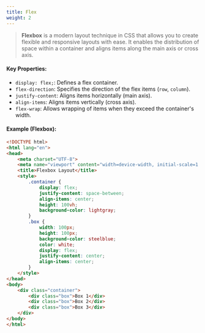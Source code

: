 ```yaml
---
title: Flex
weight: 2
---
```


> **Flexbox** is a modern layout technique in CSS that allows you to create flexible and responsive layouts with ease. It enables the distribution of space within a container and aligns items along the main axis or cross axis.

#### Key Properties:
- `display: flex;`: Defines a flex container.
- `flex-direction`: Specifies the direction of the flex items (`row`, `column`).
- `justify-content`: Aligns items horizontally (main axis).
- `align-items`: Aligns items vertically (cross axis).
- `flex-wrap`: Allows wrapping of items when they exceed the container's width.

#### Example (Flexbox):

```html
<!DOCTYPE html>
<html lang="en">
<head>
    <meta charset="UTF-8">
    <meta name="viewport" content="width=device-width, initial-scale=1.0">
    <title>Flexbox Layout</title>
    <style>
        .container {
            display: flex;
            justify-content: space-between;
            align-items: center;
            height: 100vh;
            background-color: lightgray;
        }
        .box {
            width: 100px;
            height: 100px;
            background-color: steelblue;
            color: white;
            display: flex;
            justify-content: center;
            align-items: center;
        }
    </style>
</head>
<body>
    <div class="container">
        <div class="box">Box 1</div>
        <div class="box">Box 2</div>
        <div class="box">Box 3</div>
    </div>
</body>
</html>
```


